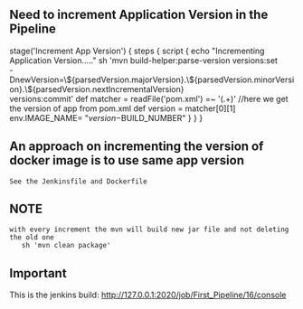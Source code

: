 ## Need to increment Application Version in the Pipeline

   stage('Increment App Version') {
            steps {
                script {
                    echo "Incrementing Application Version....."
                    sh 'mvn build-helper:parse-version versions:set \
                        -DnewVersion=\\\${parsedVersion.majorVersion}.\\\${parsedVersion.minorVersion}.\\\${parsedVersion.nextIncrementalVersion} \
                        versions:commit'
                    def matcher = readFile('pom.xml') =~ '<version>(.+)</version>'       //here we get the version of app from pom.xml 
                    def version = matcher[0][1]
                    env.IMAGE_NAME= "$version-$BUILD_NUMBER"
                }
            }
        }

## An approach on incrementing the version of docker image is to use same app version

    See the Jenkinsfile and Dockerfile

## NOTE
    with every increment the mvn will build new jar file and not deleting the old one
       sh 'mvn clean package'

## Important
   This is the jenkins build:  http://127.0.0.1:2020/job/First_Pipeline/16/console